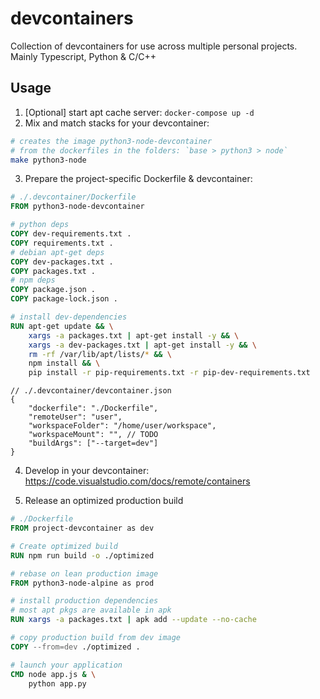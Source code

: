 # devcontainers
Collection of devcontainers for use across multiple personal projects. Mainly Typescript, Python &amp; C/C++

## Usage

1. \[Optional] start apt cache server: `docker-compose up -d`
2. Mix and match stacks for your devcontainer:
```bash
# creates the image python3-node-devcontainer
# from the dockerfiles in the folders: `base > python3 > node`
make python3-node
```

3. Prepare the project-specific Dockerfile & devcontainer:
```Dockerfile
# ./.devcontainer/Dockerfile
FROM python3-node-devcontainer

# python deps
COPY dev-requirements.txt .
COPY requirements.txt .
# debian apt-get deps
COPY dev-packages.txt .
COPY packages.txt .
# npm deps
COPY package.json .
COPY package-lock.json .

# install dev-dependencies
RUN apt-get update && \
    xargs -a packages.txt | apt-get install -y && \
    xargs -a dev-packages.txt | apt-get install -y && \
    rm -rf /var/lib/apt/lists/* && \
    npm install && \
    pip install -r pip-requirements.txt -r pip-dev-requirements.txt
```

```jsonc
// ./.devcontainer/devcontainer.json
{
    "dockerfile": "./Dockerfile",
    "remoteUser": "user",
    "workspaceFolder": "/home/user/workspace",
    "workspaceMount": "", // TODO
    "buildArgs": ["--target=dev"]
}
```

4. Develop in your devcontainer: https://code.visualstudio.com/docs/remote/containers


5. Release an optimized production build

```Dockerfile
# ./Dockerfile
FROM project-devcontainer as dev

# Create optimized build
RUN npm run build -o ./optimized

# rebase on lean production image
FROM python3-node-alpine as prod

# install production dependencies
# most apt pkgs are available in apk
RUN xargs -a packages.txt | apk add --update --no-cache

# copy production build from dev image
COPY --from=dev ./optimized .

# launch your application
CMD node app.js & \
    python app.py
```